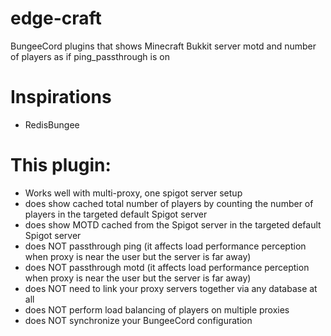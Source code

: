 # edge-craft
BungeeCord plugins that shows Minecraft Bukkit server motd and number of players as if ping_passthrough is on

# Inspirations
- RedisBungee

# This plugin:
- Works well with multi-proxy, one spigot server setup
- does show cached total number of players by counting the number of players in the targeted default Spigot server
- does show MOTD cached from the Spigot server in the targeted default Spigot server
- does NOT passthrough ping (it affects load performance perception when proxy is near the user but the server is far away)
- does NOT passthrough motd (it affects load performance perception when proxy is near the user but the server is far away)
- does NOT need to link your proxy servers together via any database at all
- does NOT perform load balancing of players on multiple proxies
- does NOT synchronize your BungeeCord configuration
